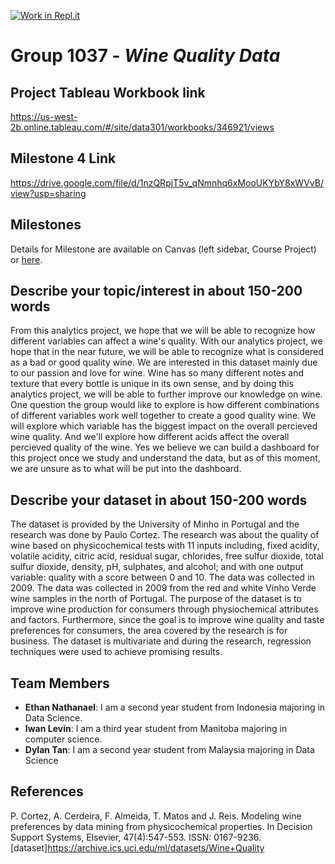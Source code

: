 [![Work in Repl.it](https://classroom.github.com/assets/work-in-replit-14baed9a392b3a25080506f3b7b6d57f295ec2978f6f33ec97e36a161684cbe9.svg)](https://classroom.github.com/online_ide?assignment_repo_id=360170&assignment_repo_type=GroupAssignmentRepo)
# Group 1037 - *Wine Quality Data*

## Project Tableau Workbook link
https://us-west-2b.online.tableau.com/#/site/data301/workbooks/346921/views

## Milestone 4 Link
https://drive.google.com/file/d/1nzQRpjT5v_qNmnhq6xMooUKYbY8xWVvB/view?usp=sharing

## Milestones

Details for Milestone are available on Canvas (left sidebar, Course Project) or [here](https://firas.moosvi.com/courses/data301/project/milestone01.html).

## Describe your topic/interest in about 150-200 words

  From this analytics project, we hope that we will be able to recognize how different variables can affect a wine's quality. With our analytics project, we hope that in the near future, we will be able to recognize what is considered as a bad or good quality wine. We are interested in this dataset mainly due to our passion and love for wine. Wine has so many different notes and texture that every bottle is unique in its own sense, and by doing this analytics project, we will be able to further improve our knowledge on wine. One question the group would like to explore is how different combinations of different variables work well together to create a good quality wine. We will explore which variable has the biggest impact on the overall percieved wine quality. And we'll explore how different acids affect the overall percieved quality of the wine. Yes we believe we can build a dashboard for this project once we study and understand the data, but as of this moment, we are unsure as to what will be put into the dashboard.

## Describe your dataset in about 150-200 words

The dataset is provided by the University of Minho in Portugal and the research was done by Paulo Cortez. The research was about the quality of wine based on physicochemical tests with 11 inputs including, fixed acidity, volatile acidity, citric acid, residual sugar, chlorides, free sulfur dioxide, total sulfur dioxide, density, pH, sulphates, and alcohol; and with one output variable: quality with a score between 0 and 10. The data was collected in 2009. The data was collected in 2009 from the red and white Vinho Verde wine samples in the north of Portugal. The purpose of the dataset is to improve wine production for consumers through physiochemical attributes and factors. Furthermore, since the goal is to improve wine quality and taste preferences for consumers, the area covered by the research is for business.  The dataset is multivariate and during the research, regression techniques were used to achieve promising results.

## Team Members

- **Ethan Nathanael**: I am a second year student from Indonesia majoring in Data Science.
- **Iwan Levin**: I am a third year student from Manitoba majoring in computer science.
- **Dylan Tan**: I am a second year student from Malaysia majoring in Data Science
## References

P. Cortez, A. Cerdeira, F. Almeida, T. Matos and J. Reis. 
  Modeling wine preferences by data mining from physicochemical properties.
  In Decision Support Systems, Elsevier, 47(4):547-553. ISSN: 0167-9236.
  [dataset]https://archive.ics.uci.edu/ml/datasets/Wine+Quality
